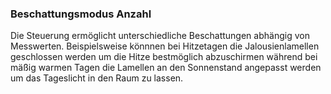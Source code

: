 ﻿### Beschattungsmodus Anzahl

Die Steuerung ermöglicht unterschiedliche Beschattungen abhängig von Messwerten.
Beispielsweise könnnen bei Hitzetagen die Jalousienlamellen geschlossen werden um die Hitze bestmöglich abzuschirmen während bei mäßig warmen Tagen die Lamellen an den Sonnenstand angepasst werden um das Tageslicht in den Raum zu lassen.



